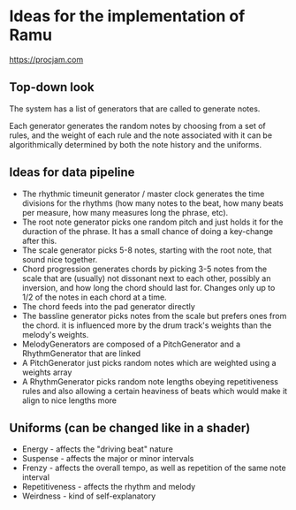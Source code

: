 # Ideas for the implementation of Ramu

<https://procjam.com>

## Top-down look

The system has a list of generators that are called to generate notes.

Each generator generates the random notes by choosing from a set of rules, and the weight of each rule and the note associated with it can be algorithmically determined by both the note history and the uniforms.

## Ideas for data pipeline

* The rhythmic timeunit generator / master clock generates the time divisions for the rhythms (how many notes to the beat, how many beats per measure, how many measures long the phrase, etc).
* The root note generator picks one random pitch and just holds it for the duraction of the phrase. It has a small chance of doing a key-change after this.
* The scale generator picks 5-8 notes, starting with the root note, that sound nice together.
* Chord progression generates chords by picking 3-5 notes from the scale that are (usually) not dissonant next to each other, possibly an inversion, and how long the chord should last for. Changes only up to 1/2 of the notes in each chord at a time.
* The chord feeds into the pad generator directly
* The bassline generator picks notes from the scale but prefers ones from the chord. it is influenced more by the drum track's weights than the melody's weights.
* MelodyGenerators are composed of a PitchGenerator and a RhythmGenerator that are linked
* A PitchGenerator just picks random notes which are weighted using a weights array
* A RhythmGenerator picks random note lengths obeying repetitiveness rules and also allowing a certain heaviness of beats which would make it align to nice lengths more

## Uniforms (can be changed like in a shader)

* Energy - affects the "driving beat" nature
* Suspense - affects the major or minor intervals
* Frenzy - affects the overall tempo, as well as repetition of the same note interval
* Repetitiveness - affects the rhythm and melody
* Weirdness - kind of self-explanatory
